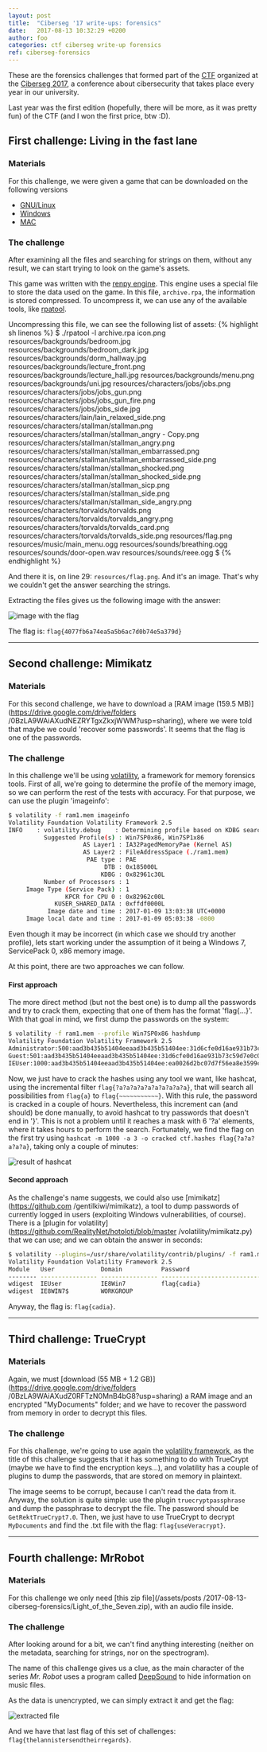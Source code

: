 ```yaml
---
layout: post
title:  "Ciberseg '17 write-ups: forensics"
date:	2017-08-13 10:32:29 +0200
author: foo
categories: ctf ciberseg write-up forensics
ref: ciberseg-forensics
---
```



These are the forensics challenges that formed part of the
[CTF](https://ciberseg.uah.es/ctf.html) organized at the
[Ciberseg 2017](https://ciberseg.uah.es), a conference about cibersecurity that takes
place every year in our university.


Last year was the first edition (hopefully, there will be more, as it was pretty fun) of
the CTF (and I won the first price, btw :D).


## First challenge: Living in the fast lane

### Materials

For this challenge, we were given a game that can be downloaded on the following versions
  - [GNU/Linux](/assets/posts/2017-08-13-ciberseg-forensics/Living-in-the-fast-Lain-1.0-dists/Living-in-the-fast-Lain-1.0-linux.tar.bz2)
  - [Windows](/assets/posts/2017-08-13-ciberseg-forensics/Living-in-the-fast-Lain-1.0-dists/Living-in-the-fast-Lain-1.0-mac.zip)
  - [MAC](/assets/posts/2017-08-13-ciberseg-forensics/Living-in-the-fast-Lain-1.0-dists/Living-in-the-fast-Lain-1.0-win.zip)

### The challenge

After examining all the files and searching for strings on them, without any result, we
can start trying to look on the game's assets.

This game was written with the [renpy engine](https://www.renpy.org/). This engine uses
a special file to store the data used on the game. In this file, `archive.rpa`, the
information is stored compressed. To uncompress it, we can use any of the available
tools, like [rpatool](https://raw.githubusercontent.com/Shizmob/rpatool/master/rpatool).

Uncompressing this file, we can see the following list of assets:
{% highlight sh linenos %}
$ ./rpatool -l archive.rpa
icon.png
resources/backgrounds/bedroom.jpg
resources/backgrounds/bedroom_dark.jpg
resources/backgrounds/dorm_hallway.jpg
resources/backgrounds/lecture_front.png
resources/backgrounds/lecture_hall.jpg
resources/backgrounds/menu.png
resources/backgrounds/uni.jpg
resources/characters/jobs/jobs.png
resources/characters/jobs/jobs_gun.png
resources/characters/jobs/jobs_gun_fire.png
resources/characters/jobs/jobs_side.jpg
resources/characters/lain/lain_relaxed_side.png
resources/characters/stallman/stallman.png
resources/characters/stallman/stallman_angry - Copy.png
resources/characters/stallman/stallman_angry.png
resources/characters/stallman/stallman_embarrassed.png
resources/characters/stallman/stallman_embarrassed_side.png
resources/characters/stallman/stallman_shocked.png
resources/characters/stallman/stallman_shocked_side.png
resources/characters/stallman/stallman_sicp.png
resources/characters/stallman/stallman_side.png
resources/characters/stallman/stallman_side_angry.png
resources/characters/torvalds/torvalds.png
resources/characters/torvalds/torvalds_angry.png
resources/characters/torvalds/torvalds_card.png
resources/characters/torvalds/torvalds_side.png
resources/flag.png
resources/music/main_menu.ogg
resources/sounds/breathing.ogg
resources/sounds/door-open.wav
resources/sounds/reee.ogg
$
{% endhighlight %}

And there it is, on line 29: `resources/flag.png`. And it's an image. That's why we
couldn't get the answer searching the strings.

Extracting the files gives us the following image with the answer:

![image with the flag](/assets/posts/2017-08-13-ciberseg-forensics/flag.png "Flag")

The flag is: `flag{4077fb6a74ea5a5b6ac7d0b74e5a379d}`


-----------------------------------------------------------------------------------------


## Second challenge: Mimikatz

### Materials

For this second challenge, we have to download a
[RAM image (159.5 MB)](https://drive.google.com/drive/folders
/0BzLA9WAiAXudNEZRYTgxZkxjWWM?usp=sharing), where we were told that maybe we could
'recover some passwords'. It seems that the flag is one of the passwords.

### The challenge

In this challenge we'll be using [volatility](http://www.volatilityfoundation.org/), a
framework for memory forensics tools. First of all, we're going to determine the profile
of the memory image, so we can perform the rest of the tests with accuracy. For that
purpose, we can use the plugin 'imageinfo':
```sh
$ volatility -f ram1.mem imageinfo
Volatility Foundation Volatility Framework 2.5
INFO    : volatility.debug    : Determining profile based on KDBG search...
          Suggested Profile(s) : Win7SP0x86, Win7SP1x86
                     AS Layer1 : IA32PagedMemoryPae (Kernel AS)
                     AS Layer2 : FileAddressSpace (./ram1.mem)
                      PAE type : PAE
                           DTB : 0x185000L
                          KDBG : 0x82961c30L
          Number of Processors : 1
     Image Type (Service Pack) : 1
                KPCR for CPU 0 : 0x82962c00L
             KUSER_SHARED_DATA : 0xffdf0000L
           Image date and time : 2017-01-09 13:03:38 UTC+0000
     Image local date and time : 2017-01-09 05:03:38 -0800

```

Even though it may be incorrect (in which case we should try another profile), lets start
working under the assumption of it being a Windows 7, ServicePack 0, x86 memory image.

At this point, there are two approaches we can follow.


#### First approach

The more direct method (but not the best one) is to dump all the passwords and try to
crack them, expecting that one of them has the format 'flag{...}'. With that goal in
mind, we first dump the passwords on the system:
```sh
$ volatility -f ram1.mem --profile Win7SP0x86 hashdump
Volatility Foundation Volatility Framework 2.5
Administrator:500:aad3b435b51404eeaad3b435b51404ee:31d6cfe0d16ae931b73c59d7e0c089c0:::
Guest:501:aad3b435b51404eeaad3b435b51404ee:31d6cfe0d16ae931b73c59d7e0c089c0:::
IEUser:1000:aad3b435b51404eeaad3b435b51404ee:ea0026d2bc07d7f56ea8e3599cabed43:::
```

Now, we just have to crack the hashes using any tool we want, like hashcat, using the
incremental filter `flag{?a?a?a?a?a?a?a?a?a?a}`, that will search all possibilities from
`flag{a}` to `flag{~~~~~~~~~~~}`. With this rule, the password is cracked in a couple of
hours. Nevertheless, this increment can (and should) be done manually, to avoid hashcat
to try passwords that doesn't end in '}'. This is not a problem until it reaches a mask
with 6 '?a' elements, where it takes hours to perform the search. Fortunately, we find
the flag on the first try using `hashcat -m 1000 -a 3 -o cracked ctf.hashes
flag{?a?a?a?a?a}`, taking only a couple of minutes:

![result of hashcat](/assets/posts/2017-08-13-ciberseg-forensics/hashcat-crack.png
"Cracked password by HashCat")


#### Second approach

As the challenge's name suggests, we could also use [mimikatz](https://github.com
/gentilkiwi/mimikatz), a tool to dump passwords of currently logged in users (exploiting
Windows vulnerabilities, of course). There is a
[plugin for volatility](https://github.com/RealityNet/hotoloti/blob/master
/volatility/mimikatz.py) that we can use; and we can obtain the answer in seconds:
```sh
$ volatility --plugins=/usr/share/volatility/contrib/plugins/ -f ram1.mem --profile=Win7SP0x86 mimikatz
Volatility Foundation Volatility Framework 2.5
Module   User             Domain           Password
-------- ---------------- ---------------- ----------------------------------------
wdigest  IEUser           IE8Win7          flag{cadia}
wdigest  IE8WIN7$         WORKGROUP
```

Anyway, the flag is: `flag{cadia}`.


-----------------------------------------------------------------------------------------


## Third challenge: TrueCrypt

### Materials

Again, we must [download (55 MB + 1.2 GB)](https://drive.google.com/drive/folders
/0BzLA9WAiAXudZ0RFTzN0MnB4bG8?usp=sharing) a RAM image and an encrypted "MyDocuments"
folder; and we have to recover the password from memory in order to decrypt this files.


### The challenge

For this challenge, we're going to use again the
[volatility framework](http://www.volatilityfoundation.org/), as the title of this
challenge suggests that it has something to do with TrueCrypt (maybe we have to find the
encryption keys...), and volatility has a couple of plugins to dump the passwords, that
are stored on memory in plaintext.

The image seems to be corrupt, because I can't read the data from it. Anyway, the
solution is quite simple: use the plugin `truecryptpassphrase` and dump the passphrase
to decrypt the file. The password should be `GetRektTrueCrypt7.0`. Then, we just have
to use TrueCrypt to decrypt `MyDocuments` and find the .txt file with the flag:
 `flag{useVeracrypt}`.


-----------------------------------------------------------------------------------------


## Fourth challenge: MrRobot

### Materials

For this challenge we only need [this zip file](/assets/posts
/2017-08-13-ciberseg-forensics/Light_of_the_Seven.zip), with an audio file inside.

### The challenge

After looking around for a bit, we can't find anything interesting (neither on the
metadata, searching for strings, nor on the spectrogram).

The name of this challenge gives us a clue, as the main character of the series
_Mr. Robot_ uses a program called [DeepSound](http://www.jpinsoft.net/DeepSound/) to
hide information on music files.

As the data is unencrypted, we can simply extract it and get the flag:

![extracted file](/assets/posts/2017-08-13-ciberseg-forensics/deepsound.png
"Secret data extracted using DeepSound")

And we have that last flag of this set of challenges:
`flag{thelannistersendtheirregards}`.
